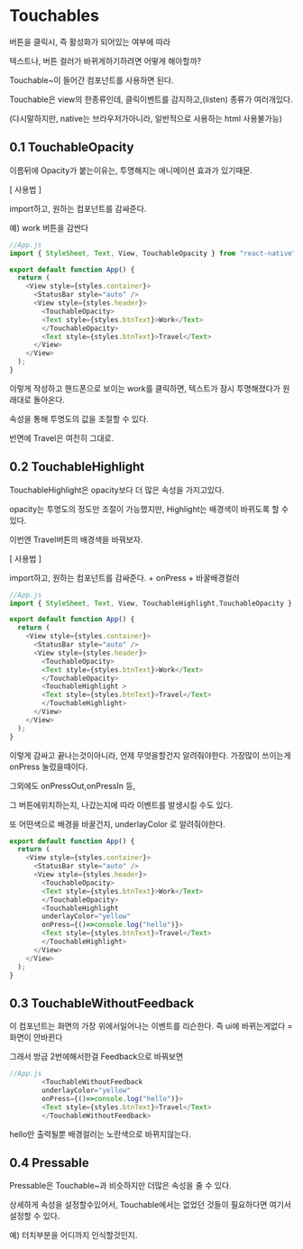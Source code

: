 # Touchables 

버튼을 클릭시, 즉 활성화가 되어있는 여부에 따라

텍스트나, 버튼 컬러가 바뀌게하기하려면 어떻게 해아할까? 

Touchable~이 들어간 컴포넌트를 사용하면 된다.

Touchable은 view의 한종류인데, 클릭이벤트를 감지하고,(listen) 종류가 여러개있다.

(다시말하지만, native는 브라우저가아니라, 일반적으로 사용하는 html 사용불가능)

## 0.1 TouchableOpacity

이름뒤에 Opacity가 붙는이유는, 투명해지는 애니메이션 효과가 있기때문.

[ 사용법 ]

import하고, 원하는 컴포넌트를 감싸준다.

예) work 버튼을 감싼다

```js
//App.js
import { StyleSheet, Text, View, TouchableOpacity } from "react-native";

export default function App() {
  return (
    <View style={styles.container}>
      <StatusBar style="auto" />
      <View style={styles.header}>
        <TouchableOpacity>
        <Text style={styles.btnText}>Work</Text>
        </TouchableOpacity>
        <Text style={styles.btnText}>Travel</Text>
      </View>
    </View>
  );
}
```

이렇게 작성하고 핸드폰으로 보이는 work를 클릭하면, 텍스트가 잠시 투명해졌다가 원래대로 돌아온다.

속성을 통해 투명도의 값을 조절할 수 있다.

반면에 Travel은 여전히 그대로.

## 0.2 TouchableHighlight

TouchableHighlight은 opacity보다 더 많은 속성을 가지고있다.

opacity는 투명도의 정도만 조절이 가능했지만,
Highlight는 배경색이 바뀌도록 할 수 있다.

이번엔 Travel버튼의 배경색을 바꿔보자.

[ 사용법 ]

import하고, 원하는 컴포넌트를 감싸준다. + onPress + 바꿀배경컬러


```js
//App.js
import { StyleSheet, Text, View, TouchableHighlight,TouchableOpacity } from "react-native";

export default function App() {
  return (
    <View style={styles.container}>
      <StatusBar style="auto" />
      <View style={styles.header}>
        <TouchableOpacity>
        <Text style={styles.btnText}>Work</Text>
        </TouchableOpacity>
        <TouchableHighlight >
        <Text style={styles.btnText}>Travel</Text>
        </TouchableHighlight>
      </View>
    </View>
  );
}

```

이렇게 감싸고 끝나는것이아니라, 언제 무엇을할건지 알려줘야한다. 
가장많이 쓰이는게 onPress 눌렀을때이다.

그외에도 onPressOut,onPressIn 등,

그 버튼에위치하는지, 나갔는지에 따라 이벤트를 발생시킬 수도 있다.

또 어떤색으로 배경을 바꿀건지, 
underlayColor 로 알려줘야한다.

```js
export default function App() {
  return (
    <View style={styles.container}>
      <StatusBar style="auto" />
      <View style={styles.header}>
        <TouchableOpacity>
        <Text style={styles.btnText}>Work</Text>
        </TouchableOpacity>
        <TouchableHighlight 
        underlayColor="yellow"
        onPress={()=>console.log("hello")}>
        <Text style={styles.btnText}>Travel</Text>
        </TouchableHighlight>
      </View>
    </View>
  );
}
```

## 0.3 TouchableWithoutFeedback

이 컴포넌트는 화면의 가장 위에서일어나는 이벤트를
리슨한다. 즉 ui에 바뀌는게없다 = 화면이 안바뀐다

그래서 방금 2번에해서한걸 Feedback으로 바꿔보면

```js
//App.js
        <TouchableWithoutFeedback 
        underlayColor="yellow"
        onPress={()=>console.log("hello")}>
        <Text style={styles.btnText}>Travel</Text>
        </TouchableWithoutFeedback>
```
hello만 출력될뿐 배경컬러는 노란색으로 바뀌지않는다.



## 0.4 Pressable
Pressable은 Touchable~과 비슷하지만 더많은 속성을 줄 수 있다.

상세하게 속성을 설정할수있어서, Touchable에서는
없었던 것들이 필요하다면 여기서 설정할 수 있다.

예) 터치부분을 어디까지 인식할것인지.
